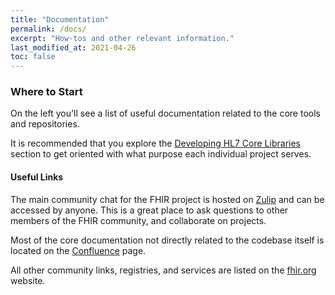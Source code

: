 ```yaml
---
title: "Documentation"
permalink: /docs/
excerpt: "How-tos and other relevant information."
last_modified_at: 2021-04-26
toc: false
---
```


### Where to Start

On the left you'll see a list of useful documentation related to the core tools and repositories.

It is recommended that you explore the [Developing HL7 Core Libraries](/docs/core-libs/overview) section to get oriented with what purpose each individual project serves.

#### Useful Links

The main community chat for the FHIR project is hosted on [Zulip][Link-Zulip] and can be accessed by anyone. This is a great place to ask questions to other members of the FHIR community, and collaborate on projects.

Most of the core documentation not directly related to the codebase itself is located on the [Confluence][Link-Confluence] page.

All other community links, registries, and services are listed on the [fhir.org][Link-FhirOrg] website.

[Link-Zulip]: https://chat.fhir.org/login/
[Link-Confluence]: https://confluence.hl7.org/display/FHIR/Home
[Link-FhirOrg]: http://fhir.org/
